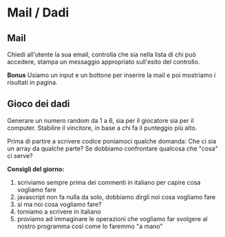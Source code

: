 # Mail / Dadi 
## Mail
Chiedi all'utente la sua email,
controlla che sia nella lista di chi può accedere,
stampa un messaggio appropriato sull'esito del controllo.

**Bonus**
Usiamo un input e un bottone per inserire la mail e poi mostriamo i risultati in pagina.
## Gioco dei dadi
Generare un numero random da 1 a 6, sia per il giocatore sia per il computer.
Stabilire il vincitore, in base a chi fa il punteggio più alto.

Prima di partire a scrivere codice poniamoci qualche domanda:
Che ci sia un array da qualche parte?
Se dobbiamo confrontare qualcosa che "cosa" ci serve?

**Consigli del giorno:**
1. scriviamo sempre prima dei commenti in italiano per capire cosa vogliamo fare
2. javascript non fa nulla da solo, dobbiamo dirgli noi cosa vogliamo fare
3. si ma noi cosa vogliamo fare?
4. torniamo a scrivere in italiano
5. proviamo ad immaginare le operazioni che vogliamo far svolgere al nostro programma così come lo faremmo "a mano"
